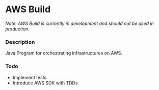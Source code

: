 # AWS Build

*Note: AWS Build is currently in development and should not be used in production.*

### Description
Java Program for orchestrating infrastructures on AWS.

### Todo 
- Implement tests
- Introduce AWS SDK with TDDs
